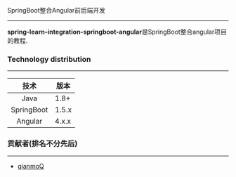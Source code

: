 SpringBoot整合Angular前后端开发

---

**spring-learn-integration-springboot-angular**是SpringBoot整合angular项目的教程.

### Technology distribution

---

|技术|版本|
|:---:|---|
|Java|1.8+|
|SpringBoot|1.5.x|
|Angular|4.x.x|

### 贡献者(排名不分先后)

---

- [qianmoQ](https://github.com/qianmoQ)
